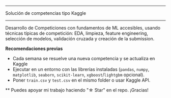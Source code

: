 ************************************
Solución de competencias tipo Kaggle
************************************
Desarrollo de Competiciones con fundamentos de ML accesibles, usando técnicas típicas de competición: EDA, limpieza, feature engineering, selección de modelos, validación cruzada y creación de la submission.


**Recomendaciones previas**
- Cada semana se resuelve una nueva competencia y se actualiza en Kaggle
- Ejecutar en un entorno con las librerías instaladas (`pandas`, `numpy`, `matplotlib`, `seaborn`, `scikit-learn`, `xgboost`/`lightgbm` opcional).
- Poner `train.csv` y `test.csv` en el mismo folder o usar Kaggle API.

** Puedes apoyar mi trabajo haciendo "☆ Star" en el repo. ¡Gracias!
